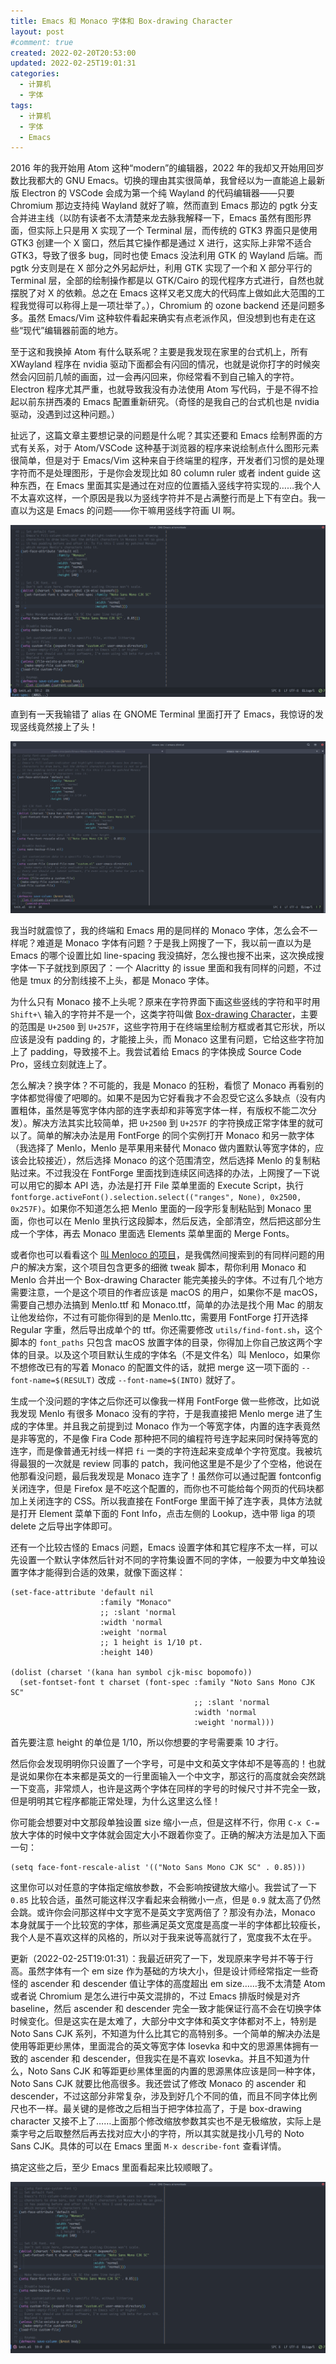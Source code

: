 ```yaml
---
title: Emacs 和 Monaco 字体和 Box-drawing Character
layout: post
#comment: true
created: 2022-02-20T20:53:00
updated: 2022-02-25T19:01:31
categories:
  - 计算机
  - 字体
tags:
  - 计算机
  - 字体
  - Emacs
---
```

2016 年的我开始用 Atom 这种“modern”的编辑器，2022 年的我却又开始用回岁数比我都大的 GNU Emacs。切换的理由其实很简单，我曾经以为一直能追上最新版 Electron 的 VSCode 会成为第一个纯 Wayland 的代码编辑器——只要 Chromium 那边支持纯 Wayland 就好了嘛，然而直到 Emacs 那边的 pgtk 分支合并进主线（以防有读者不太清楚来龙去脉我解释一下，Emacs 虽然有图形界面，但实际上只是用 X 实现了一个 Terminal 层，而传统的 GTK3 界面只是使用 GTK3 创建一个 X 窗口，然后其它操作都是通过 X 进行，这实际上非常不适合 GTK3，导致了很多 bug，同时也使 Emacs 没法利用 GTK 的 Wayland 后端。而 pgtk 分支则是在 X 部分之外另起炉灶，利用 GTK 实现了一个和 X 部分平行的 Terminal 层，全部的绘制操作都是以 GTK/Cairo 的现代程序方式进行，自然也就摆脱了对 X 的依赖。总之在 Emacs 这样又老又庞大的代码库上做如此大范围的工程我觉得可以称得上是一项壮举了。），Chromium 的 ozone backend 还是问题多多。虽然 Emacs/Vim 这种软件看起来确实有点老派作风，但没想到也有走在这些“现代”编辑器前面的地方。

<!--more-->

至于这和我换掉 Atom 有什么联系呢？主要是我发现在家里的台式机上，所有 XWayland 程序在 nvidia 驱动下面都会有闪回的情况，也就是说你打字的时候突然会闪回前几帧的画面，过一会再闪回来，你经常看不到自己输入的字符。Electron 程序尤其严重，也就导致我没有办法使用 Atom 写代码，于是不得不捡起以前东拼西凑的 Emacs 配置重新研究。（奇怪的是我自己的台式机也是 nvidia 驱动，没遇到过这种问题。）

扯远了，这篇文章主要想记录的问题是什么呢？其实还要和 Emacs 绘制界面的方式有关系，对于 Atom/VSCode 这种基于浏览器的程序来说绘制点什么图形元素很简单，但是对于 Emacs/Vim 这种来自于终端里的程序，开发者们习惯的是处理字符而不是处理图形，于是你会发现比如 80 column ruler 或者 indent guide 这种东西，在 Emacs 里面其实是通过在对应的位置插入竖线字符实现的……我个人不太喜欢这样，一个原因是我以为竖线字符并不是占满整行而是上下有空白。我一直以为这是 Emacs 的问题——你干嘛用竖线字符画 UI 啊。

![有问题的样子](1.png)

直到有一天我输错了 alias 在 GNOME Terminal 里面打开了 Emacs，我惊讶的发现竖线竟然接上了头！

![终端里的样子](2.png)

我当时就震惊了，我的终端和 Emacs 用的是同样的 Monaco 字体，怎么会不一样呢？难道是 Monaco 字体有问题？于是我上网搜了一下，我以前一直以为是 Emacs 的哪个设置比如 line-spacing 我没搞好，怎么搜也搜不出来，这次换成搜字体一下子就找到原因了：一个 Alacritty 的 issue 里面和我有同样的问题，不过他是 tmux 的分割线接不上头，都是 Monaco 字体。

为什么只有 Monaco 接不上头呢？原来在字符界面下画这些竖线的字符和平时用 `Shift+\` 输入的字符并不是一个，这类字符叫做 [Box-drawing Character](https://en.wikipedia.org/wiki/Box-drawing_character)，主要的范围是 `U+2500` 到 `U+257F`，这些字符用于在终端里绘制方框或者其它形状，所以应该是没有 padding 的，才能接上头，而 Monaco 这里有问题，它给这些字符加上了 padding，导致接不上。我尝试着给 Emacs 的字体换成 Source Code Pro，竖线立刻就连上了。

怎么解决？换字体？不可能的，我是 Monaco 的狂粉，看惯了 Monaco 再看别的字体都觉得傻了吧唧的。如果不是因为它好看我才不会忍受它这么多缺点（没有内置粗体，虽然是等宽字体内部的连字表却和非等宽字体一样，有版权不能二次分发）。解决方法其实比较简单，把 `U+2500` 到 `U+257F` 的字符换成正常字体里的就可以了。简单的解决办法是用 FontForge 的同个实例打开 Monaco 和另一款字体（我选择了 Menlo，Menlo 是苹果用来替代 Monaco 做内置默认等宽字体的，应该会比较接近），然后选择 Monaco 的这个范围清空，然后选择 Menlo 的复制粘贴过来。不过我没在 FontForge 里面找到连续区间选择的办法，上网搜了一下说可以用它的脚本 API 选，办法是打开 File 菜单里面的 Execute Script，执行 `fontforge.activeFont().selection.select(("ranges", None), 0x2500, 0x257F)`。如果你不知道怎么把 Menlo 里面的一段字形复制粘贴到 Monaco 里面，你也可以在 Menlo 里执行这段脚本，然后反选，全部清空，然后把这部分生成一个字体，再去 Monaco 里面选 Elements 菜单里面的 Merge Fonts。

或者你也可以看看这个 [叫 Menloco 的项目](https://github.com/Alhadis/Menloco)，是我偶然间搜索到的有同样问题的用户的解决方案，这个项目包含更多的细微 tweak 脚本，帮你利用 Monaco 和 Menlo 合并出一个 Box-drawing Character 能完美接头的字体。不过有几个地方需要注意，一个是这个项目的作者应该是 macOS 的用户，如果你不是 macOS，需要自己想办法搞到 Menlo.ttf 和 Monaco.ttf，简单的办法是找个用 Mac 的朋友让他发给你，不过有可能你得到的是 Menlo.ttc，需要用 FontForge 打开选择 Regular 字重，然后导出成单个的 ttf。你还需要修改 `utils/find-font.sh`，这个脚本的 `font_paths` 只包含 macOS 放置字体的目录，你得加上你自己放这两个字体的目录。以及这个项目默认生成的字体名（不是文件名）叫 Menloco，如果你不想修改已有的写着 Monaco 的配置文件的话，就把 merge 这一项下面的 `--font-name=$(RESULT)` 改成 `--font-name=$(INTO)` 就好了。

生成一个没问题的字体之后你还可以像我一样用 FontForge 做一些修改，比如说我发现 Menlo 有很多 Monaco 没有的字符，于是我直接把 Menlo merge 进了生成的字体里。并且我之前提到过 Monaco 作为一个等宽字体，内置的连字表竟然是非等宽的，不是像 Fira Code 那种把不同的编程符号连字起来同时保持等宽的连字，而是像普通无衬线一样把 `fi` 一类的字符连起来变成单个字符宽度。我被坑得最狠的一次就是 review 同事的 patch，我问他这里是不是少了个空格，他说在他那看没问题，最后我发现是 Monaco 连字了！虽然你可以通过配置 fontconfig 关闭连字，但是 Firefox 是不吃这个配置的，而你也不可能给每个网页的代码块都加上关闭连字的 CSS。所以我直接在 FontForge 里面干掉了连字表，具体方法就是打开 Element 菜单下面的 Font Info，点击左侧的 Lookup，选中带 liga 的项 delete 之后导出字体即可。

还有一个比较古怪的 Emacs 问题，Emacs 设置字体和其它程序不太一样，可以先设置一个默认字体然后针对不同的字符集设置不同的字体，一般要为中文单独设置字体才能得到合适的效果，就像下面这样：

```elisp
(set-face-attribute 'default nil
                    :family "Monaco"
                    ;; :slant 'normal
                    :width 'normal
                    :weight 'normal
                    ;; 1 height is 1/10 pt.
                    :height 140)

(dolist (charset '(kana han symbol cjk-misc bopomofo))
  (set-fontset-font t charset (font-spec :family "Noto Sans Mono CJK SC"
                                         ;; :slant 'normal
                                         :width 'normal
                                         :weight 'normal)))
```

首先要注意 height 的单位是 1/10，所以你想要的字号需要乘 10 才行。

然后你会发现明明你只设置了一个字号，可是中文和英文字体却不是等高的！也就是说如果你在本来都是英文的一行里面输入一个中文字，那这行的高度就会突然跳一下变高，非常烦人，也许是这两个字体在同样的字号的时候尺寸并不完全一致，但是明明其它程序都能正常处理，为什么这里这么怪！

你可能会想要对中文那段单独设置 size 缩小一点，但是这样不行，你用 `C-x C-=` 放大字体的时候中文字体就会固定大小不跟着你变了。正确的解决方法是加入下面一句：

```elisp
(setq face-font-rescale-alist '(("Noto Sans Mono CJK SC" . 0.85)))
```

这里你可以对任意的字体指定缩放参数，不会影响按键放大缩小。我尝试了一下 `0.85` 比较合适，虽然可能这样汉字看起来会稍微小一点，但是 `0.9` 就太高了仍然会跳。或许你会问那这样中文字宽不是英文字宽两倍了？那没有办法，Monaco 本身就属于一个比较宽的字体，那些满足英文宽度是高度一半的字体都比较瘦长，我个人是不喜欢这样的风格的，所以对于我来说等高就行了，宽度我不太在乎。

更新（2022-02-25T19:01:31）：我最近研究了一下，发现原来字号并不等于行高。虽然字体有一个 em size 作为基础的方块大小，但是设计师经常指定一些奇怪的 ascender 和 descender 值让字体的高度超出 em size……我不太清楚 Atom 或者说 Chromium 是怎么进行中英文混排的，不过 Emacs 排版时候是对齐 baseline，然后 ascender 和 descender 完全一致才能保证行高不会在切换字体时候变化。但是这实在是太难了，大部分中文字体和英文字体都对不上，特别是 Noto Sans CJK 系列，不知道为什么比其它的高特别多。一个简单的解决办法是使用等距更纱黑体，里面混合的英文等宽字体 Iosevka 和中文的思源黑体拥有一致的 ascender 和 descender，但我实在是不喜欢 Iosevka。并且不知道为什么，Noto Sans CJK 和等距更纱黑体里面的内置的思源黑体应该是同一种字体，Noto Sans CJK 就要比他高很多。我还尝试了修改 Monaco 的 ascender 和 descender，不过这部分非常复杂，涉及到好几个不同的值，而且不同字体比例尺也不一样。最关键的是修改之后相当于把字体拉高了，于是 box-drawing character 又接不上了……上面那个修改缩放参数其实也不是无极缩放，实际上是乘字号之后取整然后再去找对应大小的字符，所以其实就是找小几号的 Noto Sans CJK。具体的可以在 Emacs 里面 `M-x describe-font` 查看详情。

搞定这些之后，至少 Emacs 里面看起来比较顺眼了。

![正常的样子](3.png)
